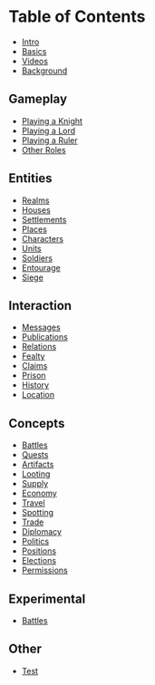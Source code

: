 Table of Contents
=================

* [Intro](intro)
* [Basics](basics)
* [Videos](videos)
* [Background](background)

Gameplay
--------
* [Playing a Knight](knight)
* [Playing a Lord](lord)
* [Playing a Ruler](ruler)
* [Other Roles](others)

Entities
--------
* [Realms](realms)
* [Houses](houses)
* [Settlements](settlements)
* [Places](places)
* [Characters](characters)
* [Units](units)
* [Soldiers](soldiers)
* [Entourage](entourage)
* [Siege](sieges)

Interaction
-----------
* [Messages](messages)
* [Publications](publications)
* [Relations](relations)
* [Fealty](fealty)
* [Claims](claims)
* [Prison](prison)
* [History](history)
* [Location](location)

Concepts
--------
* [Battles](battles)
* [Quests](quests)
* [Artifacts](artifacts)
* [Looting](looting)
* [Supply](supply)
* [Economy](economy)
* [Travel](travel)
* [Spotting](spotting)
* [Trade](trade)
* [Diplomacy](diplomacy)
* [Politics](politics)
* [Positions](positions)
* [Elections](elections)
* [Permissions](permissions)

Experimental
------------
* [Battles](battles2)

Other
-----
* [Test](test)
